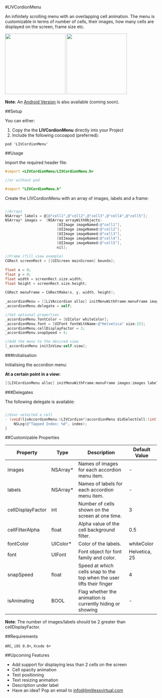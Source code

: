 #LIVCordionMenu


An infinitely scrolling menu with an overlapping cell animation. The menu is customizable in terms of number of cells, their images, how many cells are displayed on the screen, frame size etc.  

<img src="http://i.imgur.com/Rgex3FB.gif" width="200px;">
<img src="http://i.imgur.com/hxYLpFZ.gif" width="200px;">

**Note**: An <a href="https://github.com/limitlessvirtual/LIVCordionMenu-Android">Android Version</a> is also available (coming soon).

##Setup

You can either:

1. Copy the the **LIVCordionMenu** directly into your Project
2. Include the following cocoapod (preferred):

```
pod 'LIVCordionMenu'
```

##Usage

Import the required header file:

```objective-c
#import <LIVCordionMenu/LIVCordionMenu.h>

//or without pod

#import "LIVCordionMenu.h"
```

Create the LIVCordionMenu with an array of images, labels and a frame:

```objective-c

//Arrays
NSArray* labels = @[@"cell1",@"cell2",@"cell3",@"cell4",@"cell5"];
NSArray* images =  [NSArray arrayWithObjects:
                        [UIImage imageNamed:@"cell1"],
                        [UIImage imageNamed:@"cell2"],
                        [UIImage imageNamed:@"cell3"],
                        [UIImage imageNamed:@"cell4"],
                        [UIImage imageNamed:@"cell5"],
                        nil];
    
//Frame (fill view example)
CGRect screenRect = [[UIScreen mainScreen] bounds];
    
float x = 0;
float y = 0;
float width = screenRect.size.width;
float height = screenRect.size.height;
    
CGRect menuFrame = CGRectMake(x, y, width, height);
    
_accordionMenu = [[LiVAccordion alloc] initMenuWithFrame:menuFrame images:images labels:labels];
_accordionMenu.delegate = self;

//Set optional properties
_accordionMenu.fontColor = [UIColor whiteColor];
_accordionMenu.font = [UIFont fontWithName:@"Helvetica" size:25];
_accordionMenu.cellDisplayFactor = 3;
_accordionMenu.snapSpeed = 4;

//Add the menu to the desired view
[_accordionMenu initInView:self.view];

```

###Initialisation

Initialising the accordion menu:

**At a certain point in a view:**

```objective-c
[[LIVCordionMenu alloc] initMenuWithFrame:menuFrame images:images labels:labels];
```

###Delegates

The following delegate is available:

```objective-c

//User selected a cell
- (void)livAccordionMenu:(LIVCordion*)accordionMenu didSelectCell:(int)index {
    NSLog(@"Tapped Index: %d", index);
}

```

##Customizable Properties

| Property               | Type     | Description                                                            | Default Value |
|------------------------|----------|------------------------------------------------------------------------|---------------|
| images                 | NSArray* | Names of images for each accordion menu item.                          | -             |
| labels                 | NSArray* | Names of labels for each accordion menu item.                          | -             |
| cellDisplayFactor      | int      | Number of cells shown on the screen at one time.                       | 3             |
| cellFilterAlpha        | float    | Alpha value of the cell background filter.                             | 0.5           |
| fontColor              | UIColor* | Color of the labels.                                                   | whiteColor    |
| font                   | UIFont   | Font object for font family and color.                                 | Helvetica, 25 |
| snapSpeed              | float    | Speed at which cells snap to the top when the user lifts their finger  | 4             |
| isAnimating            | BOOL     | Flag whether the animation is currently hiding or showing              | -             |

**Note**: The number of images/labels should be 2 greater than cellDisplayFactor.

##Requirements

`ARC`, `iOS 8.0+`, `Xcode 6+`

##Upcoming Features

* Add support for displaying less than 2 cells on the screen
* Cell opacity animation
* Text positioning
* Text resizing animation
* Description under label
* Have an idea? Pop an email to info@limitlessvirtual.com


